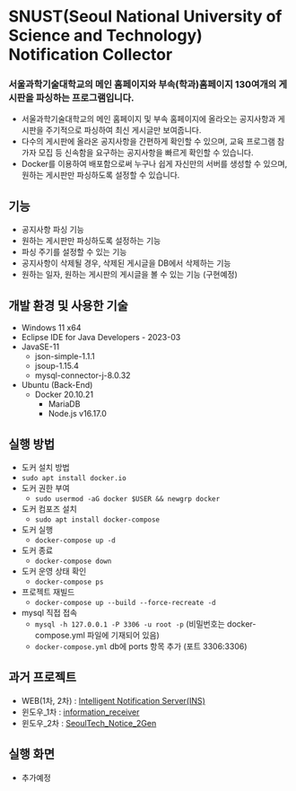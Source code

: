 ﻿# SNUST(Seoul National University of Science and Technology) Notification Collector

### 서울과학기술대학교의 메인 홈페이지와 부속(학과)홈페이지 130여개의 게시판을 파싱하는 프로그램입니다.
- 서울과학기술대학교의 메인 홈페이지 및 부속 홈페이지에 올라오는 공지사항과 게시판을 주기적으로 파싱하여 최신 게시글만 보여줍니다.
- 다수의 게시판에 올라온 공지사항을 간편하게 확인할 수 있으며, 교육 프로그램 참가자 모집 등 신속함을 요구하는 공지사항을 빠르게 확인할 수 있습니다.
- Docker를 이용하여 배포함으로써 누구나 쉽게 자신만의 서버를 생성할 수 있으며, 원하는 게시판만 파싱하도록 설정할 수 있습니다.

## 기능
- 공지사항 파싱 기능
- 원하는 게시판만 파싱하도록 설정하는 기능
- 파싱 주기를 설정할 수 있는 기능
- 공지사항이 삭제될 경우, 삭제된 게시글을 DB에서 삭제하는 기능
- 원하는 일자, 원하는 게시판의 게시글을 볼 수 있는 기능 (구현예정)

## 개발 환경 및 사용한 기술
- Windows 11 x64
- Eclipse IDE for Java Developers - 2023-03
- JavaSE-11
  - json-simple-1.1.1
  - jsoup-1.15.4
  - mysql-connector-j-8.0.32
- Ubuntu (Back-End)
  - Docker 20.10.21
    - MariaDB
    - Node.js v16.17.0

## 실행 방법
 - 도커 설치 방법
  - ```sudo apt install docker.io```
- 도커 권한 부여
  - ```sudo usermod -aG docker $USER && newgrp docker```
- 도커 컴포즈 설치
  - ```sudo apt install docker-compose```
- 도커 실행
  - ```docker-compose up -d```
- 도커 종료
  - ```docker-compose down```
- 도커 운영 상태 확인
  - ```docker-compose ps```
- 프로젝트 재빌드
  - ```docker-compose up --build --force-recreate -d```
- mysql 직접 접속
  - ```mysql -h 127.0.0.1 -P 3306 -u root -p``` (비밀번호는 docker-compose.yml 파일에 기재되어 있음)
  - ```docker-compose.yml``` db에 ports 항목 추가 (포트 3306:3306)

## 과거 프로젝트
- WEB(1차, 2차) : [Intelligent Notification Server(INS)](https://github.com/ehn1225/Projects/tree/master/Intelligent_Notification_Server(INS))
- 윈도우_1차 : [information_receiver](https://github.com/ehn1225/Projects/tree/master/SeoulTech_Notice_1st_Gen)
- 윈도우_2차 : [SeoulTech_Notice_2Gen](https://github.com/ehn1225/Projects/tree/master/SeoulTech_Notice_2nd_Gen)

   
## 실행 화면
- 추가예정
